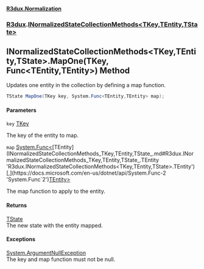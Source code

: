 #### [R3dux.Normalization](R3dux.Normalization.md 'R3dux.Normalization')
### [R3dux](R3dux.Normalization.md#R3dux 'R3dux').[INormalizedStateCollectionMethods&lt;TKey,TEntity,TState&gt;](INormalizedStateCollectionMethods_TKey,TEntity,TState_.md 'R3dux.INormalizedStateCollectionMethods<TKey,TEntity,TState>')

## INormalizedStateCollectionMethods<TKey,TEntity,TState>.MapOne(TKey, Func<TEntity,TEntity>) Method

Updates one entity in the collection by defining a map function.

```csharp
TState MapOne(TKey key, System.Func<TEntity,TEntity> map);
```
#### Parameters

<a name='R3dux.INormalizedStateCollectionMethods_TKey,TEntity,TState_.MapOne(TKey,System.Func_TEntity,TEntity_).key'></a>

`key` [TKey](INormalizedStateCollectionMethods_TKey,TEntity,TState_.md#R3dux.INormalizedStateCollectionMethods_TKey,TEntity,TState_.TKey 'R3dux.INormalizedStateCollectionMethods<TKey,TEntity,TState>.TKey')

The key of the entity to map.

<a name='R3dux.INormalizedStateCollectionMethods_TKey,TEntity,TState_.MapOne(TKey,System.Func_TEntity,TEntity_).map'></a>

`map` [System.Func&lt;](https://docs.microsoft.com/en-us/dotnet/api/System.Func-2 'System.Func`2')[TEntity](INormalizedStateCollectionMethods_TKey,TEntity,TState_.md#R3dux.INormalizedStateCollectionMethods_TKey,TEntity,TState_.TEntity 'R3dux.INormalizedStateCollectionMethods<TKey,TEntity,TState>.TEntity')[,](https://docs.microsoft.com/en-us/dotnet/api/System.Func-2 'System.Func`2')[TEntity](INormalizedStateCollectionMethods_TKey,TEntity,TState_.md#R3dux.INormalizedStateCollectionMethods_TKey,TEntity,TState_.TEntity 'R3dux.INormalizedStateCollectionMethods<TKey,TEntity,TState>.TEntity')[&gt;](https://docs.microsoft.com/en-us/dotnet/api/System.Func-2 'System.Func`2')

The map function to apply to the entity.

#### Returns
[TState](INormalizedStateCollectionMethods_TKey,TEntity,TState_.md#R3dux.INormalizedStateCollectionMethods_TKey,TEntity,TState_.TState 'R3dux.INormalizedStateCollectionMethods<TKey,TEntity,TState>.TState')  
The new state with the entity mapped.

#### Exceptions

[System.ArgumentNullException](https://docs.microsoft.com/en-us/dotnet/api/System.ArgumentNullException 'System.ArgumentNullException')  
The key and map function must not be null.